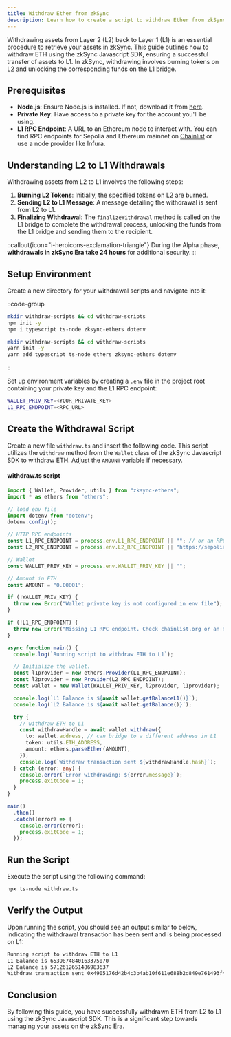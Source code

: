 ```yaml
---
title: Withdraw Ether from zkSync
description: Learn how to create a script to withdraw Ether from zkSync to Ethereum.
---
```


Withdrawing assets from Layer 2 (L2) back to Layer 1 (L1) is an essential procedure to retrieve your assets in zkSync.
This guide outlines how to withdraw ETH using the zkSync Javascript SDK, ensuring a successful transfer of assets to L1.
In zkSync, withdrawing involves burning tokens on L2 and unlocking the corresponding funds on the L1 bridge.

## Prerequisites

- **Node.js**: Ensure Node.js is installed. If not, download it from [here](https://nodejs.org/).
- **Private Key**: Have access to a private key for the account you'll be using.
- **L1 RPC Endpoint**: A URL to an Ethereum node to interact with.
  You can find RPC endpoints for Sepolia and Ethereum mainnet on [Chainlist](https://chainlist.org/) or use a node provider like Infura.

## Understanding L2 to L1 Withdrawals

Withdrawing assets from L2 to L1 involves the following steps:

1. **Burning L2 Tokens**: Initially, the specified tokens on L2 are burned.
2. **Sending L2 to L1 Message**: A message detailing the withdrawal is sent from L2 to L1.
3. **Finalizing Withdrawal**: The `finalizeWithdrawal` method is called on the L1 bridge to complete the withdrawal process,
  unlocking the funds from the L1 bridge and sending them to the recipient.

::callout{icon="i-heroicons-exclamation-triangle"}
During the Alpha phase, **withdrawals in zkSync Era take 24 hours** for additional security.
::

## Setup Environment

Create a new directory for your withdrawal scripts and navigate into it:

::code-group

```bash [npm]
mkdir withdraw-scripts && cd withdraw-scripts
npm init -y
npm i typescript ts-node zksync-ethers dotenv
```

```bash [yarn]
mkdir withdraw-scripts && cd withdraw-scripts
yarn init -y
yarn add typescript ts-node ethers zksync-ethers dotenv
```

::

Set up environment variables by creating a `.env` file in the project root containing your private key and the L1 RPC endpoint:

```bash
WALLET_PRIV_KEY=<YOUR_PRIVATE_KEY>
L1_RPC_ENDPOINT=<RPC_URL>
```

## Create the Withdrawal Script

Create a new file `withdraw.ts` and insert the following code.
This script utilizes the `withdraw` method from the `Wallet` class of the zkSync Javascript SDK to withdraw ETH.
Adjust the `AMOUNT` variable if necessary.

#### withdraw.ts script

```typescript
import { Wallet, Provider, utils } from "zksync-ethers";
import * as ethers from "ethers";

// load env file
import dotenv from "dotenv";
dotenv.config();

// HTTP RPC endpoints
const L1_RPC_ENDPOINT = process.env.L1_RPC_ENDPOINT || ""; // or an RPC endpoint from Infura/Chainstack/QuickNode/etc.
const L2_RPC_ENDPOINT = process.env.L2_RPC_ENDPOINT || "https://sepolia.era.zksync.dev"; // or the zkSync Era mainnet

// Wallet
const WALLET_PRIV_KEY = process.env.WALLET_PRIV_KEY || "";

// Amount in ETH
const AMOUNT = "0.00001";

if (!WALLET_PRIV_KEY) {
  throw new Error("Wallet private key is not configured in env file");
}

if (!L1_RPC_ENDPOINT) {
  throw new Error("Missing L1 RPC endpoint. Check chainlist.org or an RPC node provider");
}

async function main() {
  console.log(`Running script to withdraw ETH to L1`);

  // Initialize the wallet.
  const l1provider = new ethers.Provider(L1_RPC_ENDPOINT);
  const l2provider = new Provider(L2_RPC_ENDPOINT);
  const wallet = new Wallet(WALLET_PRIV_KEY, l2provider, l1provider);

  console.log(`L1 Balance is ${await wallet.getBalanceL1()}`);
  console.log(`L2 Balance is ${await wallet.getBalance()}`);

  try {
    // withdraw ETH to L1
    const withdrawHandle = await wallet.withdraw({
      to: wallet.address, // can bridge to a different address in L1
      token: utils.ETH_ADDRESS,
      amount: ethers.parseEther(AMOUNT),
    });
    console.log(`Withdraw transaction sent ${withdrawHandle.hash}`);
  } catch (error: any) {
    console.error(`Error withdrawing: ${error.message}`);
    process.exitCode = 1;
  }
}

main()
  .then()
  .catch((error) => {
    console.error(error);
    process.exitCode = 1;
  });
```

## Run the Script

Execute the script using the following command:

```sh
npx ts-node withdraw.ts
```

## Verify the Output

Upon running the script, you should see an output similar to below, indicating the withdrawal transaction has been sent and is being processed on L1:

```txt
Running script to withdraw ETH to L1
L1 Balance is 6539874840163375070
L2 Balance is 5712612651486983637
Withdraw transaction sent 0x4905176d42b4c3b4ab10f611e688b2d849e761493f4583119b7c7731b4254cf4
```

## Conclusion

By following this guide, you have successfully withdrawn ETH from L2 to L1 using the zkSync Javascript SDK.
This is a significant step towards managing your assets on the zkSync Era.
